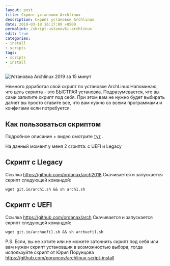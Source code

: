 ```yaml
---
layout: post
title: Скрипт установки Archlinux
description: Скрипт установки Archlinux
date: 2019-03-18 16:17:09 +0500
permalink: /skript-ustanovki-archlinux
edit: true
categories: 
- install
- scripts
tags:
- scripts
- install
---
```

![Установка Archlinux 2019 за 15 минут](https://ordanax.github.io/img/skript-ustanovki-archlinux.png)

Немного доработал свой скрипт по установке ArchLinux
Напоминаю, что цель скрипта - это БЫСТРАЯ установка. Подразумевается, что вы сами запилите скрипт под себя. При этом вам не нужно будет выбирать да/нет вы просто ставите все, что вам нужно со всеми программами и конфигами если потребуется.

## Как пользоваться скриптом
Подробное описание + видео смотрите [ тут](https://ordanax.github.io/ustanovka-archlinux-2019-za-15-minut "Как пользоваться скриптом") . 

На данный момент у меня 2 сrрипта: с UEFI и Legacy
## Скрипт с Llegacy 
Ссылка https://github.com/ordanax/arch2018
Скачивается и запускается скрипт следующей командой:
```
wget git.io/arch1.sh && sh arch1.sh
```
## Скрипт с UEFI
Ссылка https://github.com/ordanax/arch
Скачивается и запускается скрипт следующей командой:
```
wget git.io/archuefi1.sh && sh archuefi1.sh
```

P.S. Если, вы не хотите или не можете заточнить скрипт под себя или вам нужен скрипт установщик в возможностью выбора, тогда используйте скрипт от Юрия Порунцова https://github.com/poruncov/archlinux-script-install
